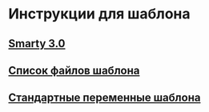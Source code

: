 # Инструкции для шаблона #

## [Smarty 3.0](smarty.md) ##

## [Список файлов шаблона](files.md) ##

## [Стандартные переменные шаблона](variables.md) ##
